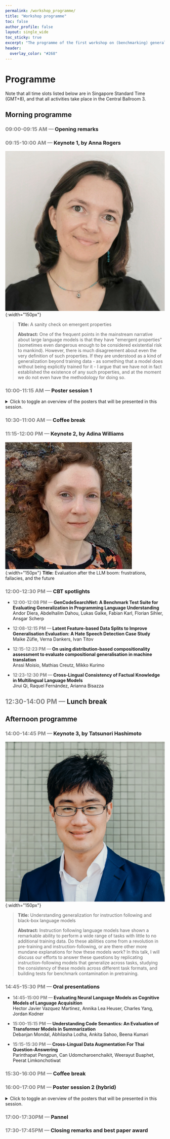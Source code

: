```yaml
---
permalink: /workshop_programme/
title: "Workshop programme"
toc: false
author_profile: false
layout: single_wide
toc_sticky: true
excerpt: "The programme of the first workshop on (benchmarking) generalisation in NLP"
header:
  overlay_color: "#268"
---
```


# Programme

Note that all time slots listed below are in Singapore Standard Time (GMT+8), and that all activities take place in the Central Ballroom 3.

## Morning programme

### <span style="color:grey">09:00-09:15 AM —</span> Opening remarks
### <span style="color:grey">09:15-10:00 AM —</span> Keynote 1, by Anna Rogers
![Anna Rogers Speaker](/img/speakers/anna.jpg){:width="150px"}

> <b>Title:</b> A sanity check on emergent properties
> 
> <b>Abstract:</b> One of the frequent points in the mainstream narrative about large language models is that they have "emergent properties" (sometimes even dangerous enough to be considered existential risk to mankind). However, there is much disagreement about even the very definition of such properties. If they are understood as a kind of generalization beyond training data - as something that a model does without being explicitly trained for it - I argue that we have not in fact established the existence of any such properties, and at the moment we do not even have the methodology for doing so.


### <span style="color:grey">10:00-11:15 AM —</span> Poster session 1

<details>
<summary>Click to toggle an overview of the posters that will be presented in this session.</summary>
<ul>
  <li>
      <span style="color:#ffffff; background-color: #ab438a; border-radius:4px; padding:3px">GenBench</span> <b>Temporal Generalizability in Multimodal Misinformation Detection</b> <br>
      Nataliya Stepanova and Björn Ross
  </li>
  <li>
      <span style="color:#ffffff; background-color: #ab438a; border-radius:4px; padding:3px">GenBench</span> <b>Robust Generalization Strategies for Morpheme Glossing in an Endangered Language Documentation Context</b> <br>
      Michael Ginn and Alexis Palmer
  </li>
  <li>
      <span style="color:#ffffff; background-color: #ab438a; border-radius:4px; padding:3px">GenBench</span> <b>Syntax-Guided Transformers: Elevating Compositional Generalization and Grounding in Multimodal Environments</b> <br>
      Danial Kamali and Parisa Kordjamshidi
  </li>
  <li>
      <span style="color:#ffffff; background-color: #ab438a; border-radius:4px; padding:3px">GenBench</span> <b>Inductive Bias Is in the Eye of the Beholder</b> <br>
      Michael Wilson and Robert Frank
  </li>
  <li>
      <span style="color:#ffffff; background-color: #74849c; border-radius:4px; padding:3px">GenBench CBT</span> <b>On using distribution-based compositionality assessment to evaluate compositional generalisation in machine translation</b> <br>
      Anssi Moisio, Mathias Creutz, and Mikko Kurimo
  </li>
  <li>
      <span style="color:#ffffff; background-color: #0ccfbb; border-radius:4px; padding:3px">GenBench Non-archival</span> <b>The ICL consistency test</b> <br>
      Lucas Weber, Elia Bruni, and Dieuwke Hupkes
  </li>
  <li>
      <span style="color:#ffffff; background-color: #0ccfbb; border-radius:4px; padding:3px">GenBench Non-archival</span> <b>Generalizability and Robustness of Large Language Models Detecting Alzheimer’s Disease from Speech</b> <br>
      Jekaterina Novikova
  </li>
  <li>
      <span style="color:#ffffff; background-color: #ab438a; border-radius:4px; padding:3px">GenBench</span>  <b>Cross-Lingual Consistency of Factual Knowledge in Multilingual Language Models</b> <br>
      Jirui Qi, Raquel Fernández, and Arianna Bisazza
  </li>
  <li>
      <span style="color:#ffffff; background-color: #0ccfbb; border-radius:4px; padding:3px">GenBench Non-archival</span> <b>The Validity of Evaluation Results: Assessing Concurrence Across Compositionality Benchmarks</b> <br>
      Kaiser Sun, Adina Williams, and Dieuwke Hupkes
  </li>
  <li>
      <span style="color:#ffffff; background-color: #ab438a; border-radius:4px; padding:3px">GenBench</span> <b>Walking a Tightrope -- Evaluating Large Language Models in High-Risk Domains</b> <br>
      Chia-Chien Hung, Wiem Ben Rim, Lindsay Frost, Lars Bruckner, and Carolin Lawrence
  </li>
  <li>
      <span style="color:#ffffff; background-color: #021d6e; border-radius:4px; padding:3px">Other</span> <b>Subword Segmental Machine Translation: Unifying Segmentation and Target Sentence Generation</b> <br>
      Francois Meyer and Jan Buys
  </li>
  <li>
      <span style="color:#ffffff; background-color: #0b7ef6; border-radius:4px; padding:3px">Findings</span> <b>The language of prompting: What linguistic properties make a prompt successful?</b> <br>
      Alina Leidinger, Robert Van Rooij, and Ekaterina Shutova
  </li>
  <li>
      <span style="color:#ffffff; background-color: #0b7ef6; border-radius:4px; padding:3px">Findings</span> <b>IRFL: Image Recognition of Figurative Language</b> <br>
     Ron Yosef, Yonatan Bitton, and Dafna Shahaf
  </li>
  <li>
      <span style="color:#ffffff; background-color: #0b7ef6; border-radius:4px; padding:3px">Findings</span> <b>Three Questions Concerning the Use of Large Language Models to Facilitate Mathematics Learning</b> <br>
      An-Zi Yen and Wei-Ling Hsu
  </li>
  <li>
      <span style="color:#ffffff; background-color: #0b7ef6; border-radius:4px; padding:3px">Findings</span> <b>mReFinED: An Efficient End-to-End Multilingual Entity Linking System</b> <br>
      Peerat Limkonchotiwat, Weiwei Cheng, Christos Christodoulopoulos, Amir Saffari, and Jens Lehmann
  </li>
  <li>
      <span style="color:#ffffff; background-color: #0b7ef6; border-radius:4px; padding:3px">Findings</span> <b>Noisy Self-Training with Synthetic Queries for Dense Retrieval</b> <br>
      Fan Jiang, Tom Drummond, and Trevor Cohn
  </li>
  <li>
      <span style="color:#ffffff; background-color: #0b7ef6; border-radius:4px; padding:3px">Findings</span> <b>Viewing Knowledge Transfer in Multilingual Machine Translation Through a Representational Lens</b> <br>
      David Stap, Vlad Niculae, and Christof Monz
  </li>
  <li>
      <span style="color:#ffffff; background-color: #0b7ef6; border-radius:4px; padding:3px">Findings</span> <b>Quantifying the Dialect Gap in Large Language Models and its Causes Across Languages</b> <br>
      Anjali Kantharuban, Ivan Vulić, and Anna Korhonen
  </li>
  <li>
      <span style="color:#ffffff; background-color: #0b7ef6; border-radius:4px; padding:3px">Findings</span> <b>How Predictable Are Large Language Model Capabilities? A Case Study on BIG-bench</b> <br>
      Qinyuan Ye, Harvey Yiyun Fu, Xiang Ren, and Robin Jia
  </li>
  <li>
      <span style="color:#ffffff; background-color: #0b7ef6; border-radius:4px; padding:3px">Findings</span> <b>Harnessing Dataset Cartography for Improved Compositional Generalization in Transformers</b> <br>
      Osman Batur İnce, Tanin Zeraati, Semih Yagcioglu, Yadollah Yaghoobzadeh, Erkut Erdem, and Aykut Erdem
  </li>
  <li>
      <span style="color:#ffffff; background-color: #0b7ef6; border-radius:4px; padding:3px">Findings</span> <b>Are Structural Concepts Universal in Transformer Language Models? Towards Interpretable Cross-Lingual Generalization</b> <br>
      Ningyu Xu, Qi Zhang, Jingting Ye, Menghan Zhang, and Xuanjing Huang
  </li>
  <li>
      <span style="color:#ffffff; background-color: #0b7ef6; border-radius:4px; padding:3px">Findings</span> <b>Test-Time Self-Adaptive Small Language Models for Question Answering</b> <br>
     Soyeong Jeong, Jinheon Baek, Sukmin Cho, Sung Ju Hwang, and Jong C. Park
  </li>
  <li><span style="color:#ffffff; background-color: #0b7ef6; border-radius:4px; padding:3px">Findings</span> <b>The Less the Merrier? Investigating Language Representation in Multilingual Models</b> <br>
     Hellina Hailu Nigatu, Atnafu Lambebo Tonja, and Jugal Kalita</li>
  <li><span style="color:#ffffff; background-color: #0b7ef6; border-radius:4px; padding:3px">Findings</span> <b>Test-time Augmentation for Factual Probing</b> <br>
     Go Kamoda, Benjamin Heinzerling, Keisuke Sakaguchi, and Kentaro Inui</li>
</ul>
</details> 


### <span style="color:grey">10:30-11:00 AM —</span> Coffee break
### <span style="color:grey">11:15-12:00 PM —</span> Keynote 2, by Adina Williams
![Adina Williams Speaker](/img/speakers/adina.jpg){:width="150px"}
<b>Title:</b> Evaluation after the LLM boom: frustrations, fallacies, and the future

### <span style="color:grey">12:00-12:30 PM —</span> CBT spotlights
- <b><span style="color:grey">12:00-12:08 PM — </span> GenCodeSearchNet: A Benchmark Test Suite for Evaluating Generalization in Programming Language Understanding </b> <br>
Andor Diera, Abdelhalim Dahou, Lukas Galke, Fabian Karl, Florian Sihler, Ansgar Scherp

- <b><span style="color:grey">12:08-12:15 PM — </span> Latent Feature-based Data Splits to Improve Generalisation Evaluation: A Hate Speech Detection Case Study</b> <br>
Maike Züfle, Verna Dankers, Ivan Titov

- <b><span style="color:grey">12:15-12:23 PM — </span> On using distribution-based compositionality assessment to evaluate compositional generalisation in machine translation</b> <br>
Anssi Moisio, Mathias Creutz, Mikko Kurimo

- <b><span style="color:grey">12:23-12:30 PM — </span> Cross-Lingual Consistency of Factual Knowledge in Multilingual Language Models</b> <br>
Jirui Qi, Raquel Fernández, Arianna Bisazza

## <span style="color:grey"> 12:30-14:00 PM —</span> Lunch break

## Afternoon programme
### <span style="color:grey">14:00-14:45 PM —</span> Keynote 3, by Tatsunori Hashimoto
![Tatsunori Hashimoto Speaker](/img/speakers/thashim.jpg){:width="150px"}
> <b>Title:</b> Understanding generalization for instruction following and black-box language models
> 
> <b>Abstract:</b> Instruction following language models have shown a remarkable ability to perform a wide range of tasks with little to no additional training data. Do these abilities come from a revolution in pre-training and instruction-following, or are there other more mundane explanations for how these models work? In this talk, I will discuss our efforts to answer these questions by replicating instruction-following models that generalize across tasks, studying the consistency of these models across different task formats, and building tests for benchmark contamination in pretraining.

### <span style="color:grey">14:45-15:30 PM —</span> Oral presentations

- <b><span style="color:grey">14:45-15:00 PM — </span> Evaluating Neural Language Models as Cognitive Models of Language Acquisition</b><br>
Hector Javier Vazquez Martinez, Annika Lea Heuser, Charles Yang, Jordan Kodner

- <b><span style="color:grey">15:00-15:15 PM — </span> Understanding Code Semantics: An Evaluation of Transformer Models in Summarization</b><br>
Debanjan Mondal, Abhilasha Lodha, Ankita Sahoo, Beena Kumari

- <b><span style="color:grey">15:15-15:30 PM — </span> Cross-Lingual Data Augmentation For Thai Question-Answering</b><br>
Parinthapat Pengpun, Can Udomcharoenchaikit, Weerayut Buaphet, Peerat Limkonchotiwat


### <span style="color:grey">15:30-16:00 PM —</span> Coffee break
### <span style="color:grey">16:00-17:00 PM —</span> Poster session 2 (hybrid)
<details>
<summary>Click to toggle an overview of the posters that will be presented in this session.</summary>
<ul>
  <li> <span style="color:#ffffff; background-color: #ab438a; border-radius:4px; padding:3px">GenBench</span> <b>90% F1 Score in Relation Triple Extraction: Is it Real? </b><br> Pratik Saini, Samiran Pal, Tapas Nayak, Indrajit Bhattacharya</li>
  <li> <span style="color:#ffffff; background-color: #74849c; border-radius:4px; padding:3px">GenBench CBT</span> <b>mSCAN: A Dataset for Multilingual Compositional Generalisation Evaluation </b><br> Amélie Reymond, Shane Steinert-Threlkeld</li>
  <li> <span style="color:#ffffff; background-color: #74849c; border-radius:4px; padding:3px">GenBench CBT</span> <b>GQG: Generalized Quantifier Generalization - A Dataset for Evaluating Quantifier Semantics Understanding in Language Models </b><br> Leroy Zhifei Wang, Shane Steinert-Threlkeld</li>
  <li> <span style="color:#ffffff; background-color: #0ccfbb; border-radius:4px; padding:3px">GenBench Non-archival</span> <b>Fighting Bias with Bias: Promoting Model Robustness by Amplifying Dataset Biases </b><br> Yuval Reif, Roy Schwartz</li>
  <li> <span style="color:#ffffff; background-color: #74849c; border-radius:4px; padding:3px">GenBench CBT</span> <b>GenCodeSearchNet: A Benchmark Test Suite for Evaluating Generalization in Programming Language Understanding </b><br> Andor Diera, Abdelhalim Dahou, Lukas Galke, Fabian Karl, Ansgar Scherp</li>
  <li> <span style="color:#ffffff; background-color: #74849c; border-radius:4px; padding:3px">GenBench CBT</span> <b>Latent Feature-based Data Splits to Improve Generalisation Evaluation: A Hate Speech Detection Case Study </b><br> Maike Züfle, Verna Dankers, Ivan Titov</li>
  <li> <span style="color:#ffffff; background-color: #74849c; border-radius:4px; padding:3px">GenBench CBT</span> <b>Blackbird Language Matrices Tasks for Generalization </b><br> Paola Merlo, Chunyang Jiang, Giuseppe Samo, Vivi Nastase</li>
  <li> <span style="color:#ffffff; background-color: #ab438a; border-radius:4px; padding:3px">GenBench</span> <b>In-Context Learning for Text Classification with Many Labels </b><br> Aristides Milios, Siva Reddy, Dzmitry Bahdanau</li>
  <li> <span style="color:#ffffff; background-color: #74849c; border-radius:4px; padding:3px">GenBench CBT</span> <b>Shifted PAUQ: Distribution shift in text-to-SQL </b><br> Oleg Somov, Elena Tutubalina</li>
  <li> <span style="color:#ffffff; background-color: #0b7ef6; border-radius:4px; padding:3px">Findings</span> <b>USB: A Unified Summarization Benchmark Across Tasks and Domains </b><br> Kundan Krishna, Prakhar Gupta, Sanjana Ramprasad, Byron C Wallace, Jeffrey P. Bigham, Zachary Chase Lipton</li>
  <li> <span style="color:#ffffff; background-color: #0b7ef6; border-radius:4px; padding:3px">Findings</span> <b>Effects of Human Adversarial and Affable Samples on BERT Generalizability </b><br> Aparna Elangovan, Jiayuan He, Yuan Li, Karin Verspoor</li>
  <li> <span style="color:#ffffff; background-color: #0b7ef6; border-radius:4px; padding:3px">Findings</span> <b>Generalizing Few-Shot Named Entity Recognizers to Unseen Domains with Type-Related Features </b><br> Zihan Wang, Ziqi Zhao, Zhumin Chen, Pengjie Ren, Maarten de Rijke, Zhaochun Ren</li>
  <li> <span style="color:#ffffff; background-color: #0b7ef6; border-radius:4px; padding:3px">Findings</span> <b>Compositional Generalization for Data-to-Text Generation </b><br> Xinnuo Xu, Ivan Titov, Mirella Lapata</li>
  <li> <span style="color:#ffffff; background-color: #0b7ef6; border-radius:4px; padding:3px">Findings</span> <b>Self-supervised Meta-Prompt Learning with Meta-Gradient Regularization for Few-shot Generalization </b><br> Kaihang Pan, Juncheng Li, Hongye Song, Jun Lin, Xiaozhong Liu, Siliang Tang</li>
  <li> <span style="color:#ffffff; background-color: #0b7ef6; border-radius:4px; padding:3px">Findings</span> <b>ChatGPT Beyond English: Towards a Comprehensive Evaluation of Large Language Models in Multilingual Learning </b><br> Viet Dac Lai, Nghia Trung Ngo, Amir Pouran Ben Veyseh, Hieu Man, Franck Dernoncourt, Trung Bui, Thien Huu Nguyen</li>
  <li> <span style="color:#ffffff; background-color: #0b7ef6; border-radius:4px; padding:3px">Findings</span> <b>XTREME-UP: A User-Centric Scarce-Data Benchmark for Under-Represented Languages </b><br> Sebastian Ruder, Jonathan H. Clark, Alexander Gutkin, Mihir Kale, Min Ma, Massimo Nicosia, Shruti Rijhwani, Parker Riley et al.</li>
  <li> <span style="color:#ffffff; background-color: #0b7ef6; border-radius:4px; padding:3px">Findings</span> <b>Orca: A Few-shot Benchmark for Chinese Conversational Machine Reading Comprehension </b><br> Nuo Chen, Hongguang Li, Junqing He, Yinan Bao, Xinshi Lin, Qi Yang, Jianfeng Liu, Ruyi Gan et al.</li>
  <li> <span style="color:#ffffff; background-color: #0b7ef6; border-radius:4px; padding:3px">Findings</span> <b>KG-GPT: A General Framework for Reasoning on Knowledge Graphs Using Large Language Models </b><br> Jiho Kim, Yeonsu Kwon,  Yohan Jo, Edward Choi</li>
  <li> <span style="color:#ffffff; background-color: #0b7ef6; border-radius:4px; padding:3px">Findings</span> <b>PAXQA: Generating Cross-lingual Question Answering Examples at Training Scale </b><br> Bryan Li, Chris Callison-Burch</li>
  <li> <span style="color:#ffffff; background-color: #0b7ef6; border-radius:4px; padding:3px">Findings</span> <b>Towards General Error Diagnosis via Behavioral Testing in Machine Translation </b><br> Junjie Wu, Lemao Liu, Dit-Yan Yeung</li>
  <li> <span style="color:#ffffff; background-color: #0b7ef6; border-radius:4px; padding:3px">Findings</span> <b>Boot and Switch: Alternating Distillation for Zero-Shot Dense Retrieval </b><br> Fan Jiang, Qiongkai Xu, Tom Drummond, Trevor Cohn</li>
  <li> <span style="color:#ffffff; background-color: #0b7ef6; border-radius:4px; padding:3px">Findings</span> <b>Estimating Large Language Model Capabilities without Labeled Test Data</b> <br>
     Harvey Yiyun Fu, Qinyuan Ye, Albert Xu, Xiang Ren, and Robin Jia</li>
  <li> <span style="color:#ffffff; background-color: #0b7ef6; border-radius:4px; padding:3px">Findings</span> <b>InstructExcel: A Benchmark for Natural Language Instruction in Excel </b><br> Justin Payan, Swaroop Mishra, Mukul Singh, Carina Suzana Negreanu, Christian Poelitz, Chitta Baral, Subhro Roy, Rasika Chakravarthy et al.</li>
  <li> <span style="color:#ffffff; background-color: #0b7ef6; border-radius:4px; padding:3px">Findings</span> <b>Large Language Models' Generalization Ability Makes It a Good Source for Clinical Data Creation </b><br> Rumeng Li, Xun Wang, Hong Yu</li>
  <li> <span style="color:#ffffff; background-color: #0b7ef6; border-radius:4px; padding:3px">Findings</span> <b>HeQ: a Large and Diverse Hebrew Reading Comprehension Benchmark </b><br> Amir David Nissan Cohen, Hilla Merhav-Fine, Yoav Goldberg, Reut Tsarfaty</li>
  <li><span style="color:#ffffff; background-color: #0b7ef6; border-radius:4px; padding:3px">Findings</span> <b>The Vault: A Comprehensive Multilingual Dataset for Advancing Code Understanding and Generation</b> <br>
     Dung Nguyen Manh, Nam Le Hai, Anh T. V. Dau, Anh Minh Nguyen, Khanh Nghiem, Jin Guo, Nghi D. Q. Bui</li>
</ul>
</details>


### <span style="color:grey">17:00-17:30PM —</span> Pannel
### <span style="color:grey">17:30-17:45PM —</span> Closing remarks and best paper award

